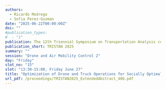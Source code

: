 ```yaml
---
authors:
  - Ricardo Modrego
  - Sofia Perez-Guzman
date: "2025-06-22T00:00:00Z"
doi: ""
#publication_types:
#  - "1"
publication: The 12th Triennial Symposium on Transportation Analysis conference
publication_short: TRISTAN 2025
summary: ""
session: "Drone and Air Mobility Control 2"
day: "Friday"
slot_no: "15"
slot: "13:30-15:00, Friday June 27"
title: "Optimization of Drone and Truck Operations for Socially Optimal Disaster Relief Distribution"
url_pdf: /proceedings/TRISTAN2025_ExtendedAbstract_406.pdf
---
```

